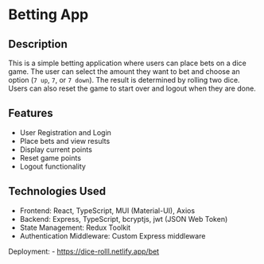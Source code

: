 # Betting App

## Description

This is a simple betting application where users can place bets on a dice game. The user can select the amount they want to bet and choose an option (`7 up`, `7`, or `7 down`). The result is determined by rolling two dice. Users can also reset the game to start over and logout when they are done.

## Features

- User Registration and Login
- Place bets and view results
- Display current points
- Reset game points
- Logout functionality

## Technologies Used

- Frontend: React, TypeScript, MUI (Material-UI), Axios
- Backend: Express, TypeScript, bcryptjs, jwt (JSON Web Token)
- State Management: Redux Toolkit
- Authentication Middleware: Custom Express middleware

Deployment: - https://dice-rolll.netlify.app/bet
